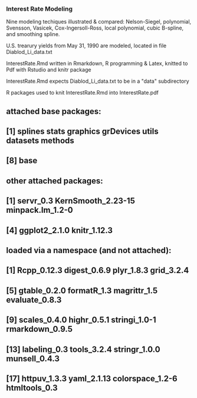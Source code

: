 ### Interest Rate Modeling

Nine modeling techiques illustrated & compared:   Nelson-Siegel, polynomial, Svensson, Vasicek, Cox-Ingersoll-Ross, local polynomial, cubic B-spline, and smoothing spline. 

U.S. trearury yields from May 31, 1990 are modeled, located in file Diablod_Li_data.txt

InterestRate.Rmd written in Rmarkdown, R programming & Latex,  knitted to Pdf with Rstudio and knitr package

InterestRate.Rmd expects Diablod_Li_data.txt to be in a "data" subdirectory

R packages used to knit InterestRate.Rmd into InterestRate.pdf

## attached base packages:
## [1] splines stats graphics grDevices utils datasets methods
## [8] base
##
## other attached packages:
## [1] servr_0.3 KernSmooth_2.23-15 minpack.lm_1.2-0
## [4] ggplot2_2.1.0 knitr_1.12.3
##
## loaded via a namespace (and not attached):
## [1] Rcpp_0.12.3 digest_0.6.9 plyr_1.8.3 grid_3.2.4
## [5] gtable_0.2.0 formatR_1.3 magrittr_1.5 evaluate_0.8.3
## [9] scales_0.4.0 highr_0.5.1 stringi_1.0-1 rmarkdown_0.9.5
## [13] labeling_0.3 tools_3.2.4 stringr_1.0.0 munsell_0.4.3
## [17] httpuv_1.3.3 yaml_2.1.13 colorspace_1.2-6 htmltools_0.3


